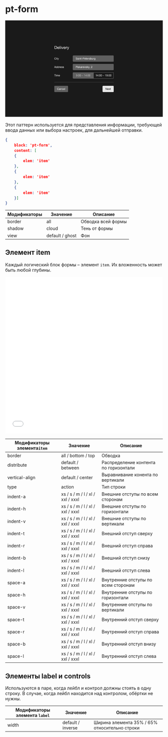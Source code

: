 # pt-form

![pt-form](_images/pt-form.png)

Этот паттерн используется для представления информации, требующей ввода данных или выбора настроек, для дальнейшей отправки.

```json
{
	block: 'pt-form',
	content: [
	{
		elem: 'item'
	},
	{
		elem: 'item'
	},
	{
		elem: 'item'
	}]
}
```

Модификаторы | Значение        | Описание
------------ | --------------- | ------------------
border       | all             | Обводка всей формы
shadow       | cloud           | Тень от формы
view         | default / ghost | Фон

## Элемент item

Каждый логический блок формы – элемент `item`. Их вложенность может быть любой глубины.

<iframe height='500' scrolling='no' title='pt-form. Теория 1' src='//codepen.io/bem_design/embed/ff8d206dcb0f5670c6072825ed74968a/?height=265&theme-id=0&default-tab=js,result&embed-version=2&editable=true' frameborder='no' allowtransparency='true' allowfullscreen='true' style='width: 100%;'>See the Pen <a href='https://codepen.io/bem_design/pen/ff8d206dcb0f5670c6072825ed74968a/'>pt-form. Теория 1</a> by BEM DESIGN (<a href='https://codepen.io/bem_design'>@bem_design</a>) on <a href='https://codepen.io'>CodePen</a>.
</iframe>

Модификаторы элемента`item`  | Значение                         | Описание
---------------------------- | -------------------------------- | -------------------------------------
border                       | all / bottom / top               | Обводка
distribute                   | default / between                | Распределение контента по горизонтали
vertical-align               | default / center                 | Выравнивание конента по вертикали
type                         | action                           | Тип строки
indent-a                     | xs / s / m / l / xl / xxl / xxxl | Внешние отступы по всем сторонам
indent-h                     | xs / s / m / l / xl / xxl / xxxl | Внешние отступы по горизонтали
indent-v                     | xs / s / m / l / xl / xxl / xxxl | Внешние отступы по вертикали
indent-t                     | xs / s / m / l / xl / xxl / xxxl | Внешний отступ сверху
indent-r                     | xs / s / m / l / xl / xxl / xxxl | Внешний отступ справа
indent-b                     | xs / s / m / l / xl / xxl / xxxl | Внешний отступ снизу
indent-l                     | xs / s / m / l / xl / xxl / xxxl | Внешний отступ слева
space-a                      | xs / s / m / l / xl / xxl / xxxl | Внутренние отступы по всем сторонам
space-h                      | xs / s / m / l / xl / xxl / xxxl | Внутренние отступы по горизонтали
space-v                      | xs / s / m / l / xl / xxl / xxxl | Внутренние отступы по вертикали
space-t                      | xs / s / m / l / xl / xxl / xxxl | Внутренний отступ сверху
space-r                      | xs / s / m / l / xl / xxl / xxxl | Внутренний отступ справа
space-b                      | xs / s / m / l / xl / xxl / xxxl | Внутренний отступ внизу
space-l                      | xs / s / m / l / xl / xxl / xxxl | Внутренний отступ слева

## Элементы label и controls

Используются в паре, когда лейбл и контрол должны стоять в одну строку. В случае, когда лейбл находится над контролом, обёртки не нужны.

Модификаторы элемента `label` | Значение          | Описание
----------------------------- | ----------------- | ---------------------------------------------
width                         | default / inverse | Ширина элемента 35% / 65% относительно строки
